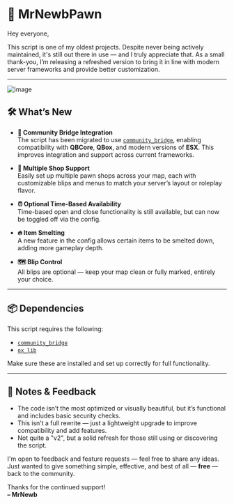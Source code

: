 # 🔧 MrNewbPawn

Hey everyone,

This script is one of my oldest projects. Despite never being actively maintained, it's still out there in use — and I truly appreciate that. As a small thank-you, I’m releasing a refreshed version to bring it in line with modern server frameworks and provide better customization.

---

![image](https://github.com/user-attachments/assets/1752e96e-0819-4f9e-8034-772f06fc478a)


## 🛠️ What’s New

- **🔌 Community Bridge Integration**  
  The script has been migrated to use [`community_bridge`](https://github.com/The-Order-Of-The-Sacred-Framework/community_bridge), enabling compatibility with **QBCore**, **QBox**, and modern versions of **ESX**. This improves integration and support across current frameworks.

- **🏪 Multiple Shop Support**  
  Easily set up multiple pawn shops across your map, each with customizable blips and menus to match your server’s layout or roleplay flavor.

- **⏰ Optional Time-Based Availability**  
  Time-based open and close functionality is still available, but can now be toggled off via the config.

- **🔥 Item Smelting**  
  A new feature in the config allows certain items to be smelted down, adding more gameplay depth.

- **🗺️ Blip Control**  
  All blips are optional — keep your map clean or fully marked, entirely your choice.

---

## 📦 Dependencies

This script requires the following:

- [`community_bridge`](https://github.com/The-Order-Of-The-Sacred-Framework/community_bridge)  
- [`ox_lib`](https://github.com/overextended/ox_lib)

Make sure these are installed and set up correctly for full functionality.

---

## 💬 Notes & Feedback

- The code isn’t the most optimized or visually beautiful, but it’s functional and includes basic security checks.
- This isn’t a full rewrite — just a lightweight upgrade to improve compatibility and add features.
- Not quite a "v2", but a solid refresh for those still using or discovering the script.

I'm open to feedback and feature requests — feel free to share any ideas. Just wanted to give something simple, effective, and best of all — **free** — back to the community.

Thanks for the continued support!  
**– MrNewb**
